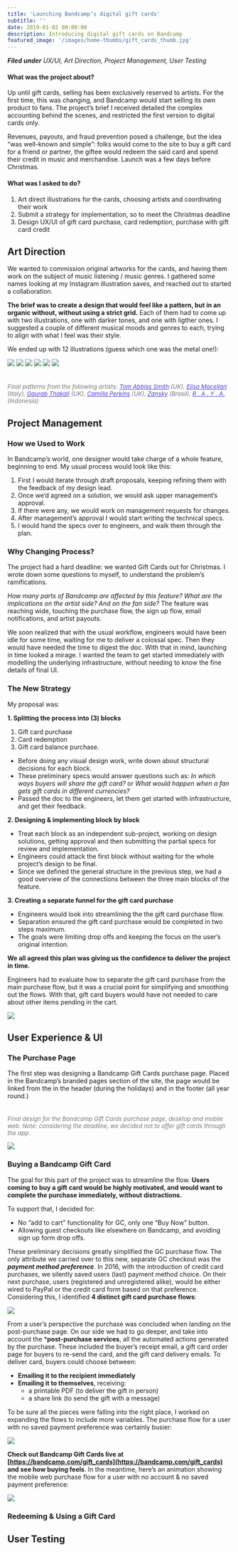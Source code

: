 ```yaml
---
title: 'Launching Bandcamp’s digital gift cards'
subtitle: ''
date: 2019-01-02 00:00:00
description: Introducing digital gift cards on Bandcamp
featured_image: '/images/home-thumbs/gift_cards_thumb.jpg'
---
```


_**Filed under** UX/UI, Art Direction, Project Management, User Testing_

#### What was the project about?
Up until gift cards, selling has been exclusively reserved to artists. For the first time, this was changing, and Bandcamp would start selling its own product to fans. The project’s brief I received detailed the complex accounting behind the scenes, and restricted the first version to digital cards only.

Revenues, payouts, and fraud prevention posed a challenge, but the idea “was well-known and simple”: folks would come to the site to buy a gift card for a friend or partner, the giftee would redeem the said card and spend their credit in music and merchandise. Launch was a few days before Christmas.


#### What was I asked to do?
1. Art direct illustrations for the cards, choosing artists and coordinating their work
2. Submit a strategy for implementation, so to meet the Christmas deadline
3. Design UX/UI of gift card purchase, card redemption, purchase with gift card credit



## Art Direction
We wanted to commission original artworks for the cards, and having them work on the subject of music listening / music genres. I gathered some names looking at my Instagram illustration saves, and reached out to started a collaboration.

**The brief was to create a design that would feel like a pattern, but in an organic without, without using a strict grid.** Each of them had to come up with two illustrations, one with darker tones, and one with ligther ones. I suggested a couple of different musical moods and genres to each, trying to align with what I feel was their style.

We ended up with 12 illustrations (guess which one was the metal one!):

<div class="gallery" data-columns="3">
  <img src="/images/cards/03-abbiss.jpg">
	<img src="/images/cards/02-macellari.jpg">
  <img src="/images/cards/04-thakali.jpg">
  <img src="/images/cards/05-perkins.jpg">
	<img src="/images/cards/06-zansky.jpg">
  <img src="/images/cards/07-raya.jpg">
</div>

<p style="font-size: 94%; color: #777777; margin-top: 35px; font-style: italic;">Final patterns from the following artists: <a style="color: #4d40db;" href="https://www.instagram.com/tomabbisssmithart/">Tom Abbiss Smith</a> (UK), <a style="color: #4d40db;" href="https://www.instagram.com/elisamacellari/">Elisa Macellari</a> (Italy), <a style="color: #4d40db;" href="https://www.instagram.com/gaurabthakali/?hl=en">Gaurab Thakali</a> (UK), <a style="color: #4d40db;" href="https://www.instagram.com/camperksillustration/">Camilla Perkins</a> (UK), <a style="color: #4d40db;" href="http://www.zansky.com.br/">Zansky</a> (Brasil), <a style="color: #4d40db;" href="https://www.instagram.com/rayatheink/">R . A . Y . A.</a> (Indonesia)
</p>


## Project Management

### How we Used to Work

In Bandcamp’s world, one designer would take charge of a whole feature, beginning to end. My usual process would look like this:

1. First I would iterate through draft proposals, keeping refining them with the feedback of my design lead.
2. Once we’d agreed on a solution, we would ask upper management’s approval.
4. If there were any, we would work on management requests for changes.
3. After management’s approval I would start writing the technical specs.
4. I would hand the specs over to engineers, and walk them through the plan.


### Why Changing Process?

The project had a hard deadline: we wanted Gift Cards out for Christmas. I wrote down some questions to myself, to understand the problem’s ramifications.

*How many parts of Bandcamp are affected by this feature? What are the implications on the artist side? And on the fan side?* The feature was reaching wide, touching the purchase flow, the sign up flow, email notifications, and artist payouts.

We soon realized that with the usual workflow, engineers would have been idle for some time, waiting for me to deliver a colossal spec. Then they would have needed the time to digest the doc. With that in mind, launching in time looked a mirage. I wanted the team to get started immediately with modelling the underlying infrastructure, without needing to know the fine details of final UI.


### The New Strategy

My proposal was:

**1. Splitting the process into (3) blocks**

1. Gift card purchase
2. Card redemption
3. Gift card balance purchase.

* Before doing any visual design work, write down about structural decisions for each block.
* These preliminary specs would answer questions such as: _In which ways buyers will share the gift card?_ or _What would happen when a fan gets gift cards in different currencies?_
* Passed the doc to the engineers, let them get started with infrastructure, and get their feedback.

**2. Designing & implementing block by block**
* Treat each block as an independent sub-project, working on design solutions, getting approval and then submitting the partial specs for review and implementation.
* Engineers could attack the first block without waiting for the whole project’s design to be final.
* Since we defined the general structure in the previous step, we had a good overview of the connections between the three main blocks of the feature.

**3. Creating a separate funnel for the gift card purchase**
* Engineers would look into streamlining the the gift card purchase flow.
* Separation ensured the gift card purchase would be completed in two steps maximum.
* The goals were limiting drop offs and keeping the focus on the user’s original intention.


**We all agreed this plan was giving us the confidence to deliver the project in time.**

Engineers had to evaluate how to separate the gift card purchase from the main purchase flow, but it was a crucial point for simplifying and smoothing out the flows. With that, gift card buyers would have not needed to care about other items pending in the cart.

<div class="gallery" data-columns="1" style="max-width: 960px;">
	<img src="/images/cards/01-gift-card-illustrations.jpg">
</div>


## User Experience & UI

### The Purchase Page

The first step was designing a Bandcamp Gift Cards purchase page. Placed in the Bandcamp’s branded pages section of the site, the page would be linked from the in the header (during the holidays) and in the footer (all year round.)

<p style="font-size: 94%; color: #777777; margin-top: 35px; font-style: italic;"> Final design for the Bandcamp Gift Cards purchase page, desktop and mobile web. Note: considering the deadline, we decided not to offer gift cards through the app.</p>

<div class="gallery" data-columns="1" style="max-width: 1200px;">
	<img src="/images/cards/10-gift-card-page.jpg">
</div>



### Buying a Bandcamp Gift Card

The goal for this part of the project was to streamline the flow. **Users coming to buy a gift card would be highly motivated, and would want to complete the purchase immediately, without distractions.**

To support that, I decided for:

* No “add to cart” functionality for GC, only one “Buy Now” button.
* Allowing guest checkouts like elsewhere on Bandcamp, and avoiding sign up form drop offs.

These preliminary decisions greatly simplified the GC purchase flow. The only attribute we carried over to this new, separate GC checkout was the ***payment method preference***. In 2016, with the introduction of credit card purchases, we silently saved users (last) payment method choice. On their next purchase, users (registered and unregistered alike), would be either wired to PayPal or the credit card form based on that preference. Considering this, I identified **4 distinct gift card purchase flows**:

<div class="gallery" data-columns="1" style="max-width: 860px;">
	<img src="/images/cards/08-gift-cards-user-flows.jpg">
</div>

From a user’s perspective the purchase was concluded when landing on the post-purchase page. On our side we had to go deeper, and take into account the ***post-purchase services**, all the automated actions generated by the purchase. These included the buyer’s receipt email, a gift card order page for buyers to re-send the card, and the gift card delivery emails. To deliver card, buyers could choose between:

* **Emailing it to the recipient immediately**
* **Emailing it to themselves**, receiving:
  * a printable PDF (to deliver the gift in person)
  * a share link (to send the gift with a message)

To be sure all the pieces were falling into the right place, I worked on expanding the flows to include more variables. The purchase flow for a user with no saved payment preference was certainly busier:

<div class="gallery" data-columns="1">
	<img src="/images/cards/09-no-payment-user-flows.jpg">
</div>

**Check out Bandcamp Gift Cards live at [https://bandcamp.com/gift_cards](https://bandcamp.com/gift_cards) and see how buying feels**. In the meantime, here’s an animation showing the mobile web purchase flow for a user with no account & no saved payment preference:

<div class="gallery" data-columns="1" style="max-width: 1024px;">
	<img src="/images/cards/11-mobile-buy-GC-GIF.gif">
</div>



### Redeeming & Using a Gift Card


## User Testing
